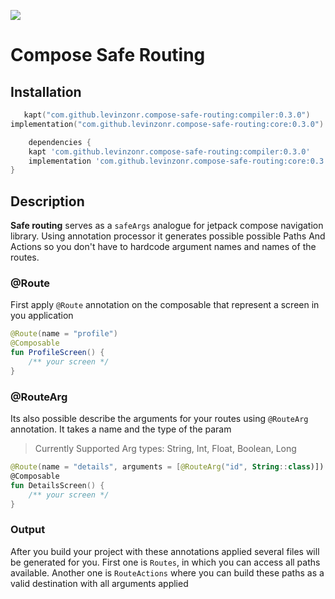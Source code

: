 [![](https://jitpack.io/v/levinzonr/compose-safe-routing.svg)](https://jitpack.io/#levinzonr/compose-safe-routing)

# Compose Safe Routing

## Installation

```kotlin
   kapt("com.github.levinzonr.compose-safe-routing:compiler:0.3.0")
implementation("com.github.levinzonr.compose-safe-routing:core:0.3.0")
```

```groovy
    dependencies {
    kapt 'com.github.levinzonr.compose-safe-routing:compiler:0.3.0'
    implementation 'com.github.levinzonr.compose-safe-routing:core:0.3.0'
}

```

## Description
**Safe routing** serves as a `safeArgs` analogue for jetpack compose navigation library. Using annotation processor
it generates possible possible Paths And Actions so you don't have to hardcode argument names and names of the routes.

### @Route
First apply `@Route` annotation on the composable that represent a screen in you application
```kotlin
@Route(name = "profile")
@Composable
fun ProfileScreen() {
    /** your screen */
}
```

### @RouteArg
Its also possible describe the arguments for your routes using `@RouteArg` annotation. It takes a name and the type of the param

> Currently Supported Arg types: String, Int, Float, Boolean, Long

```kotlin
@Route(name = "details", arguments = [@RouteArg("id", String::class)])
@Composable
fun DetailsScreen() {
    /** your screen */
}
```

### Output
After you build your project with these annotations applied several files will be generated for you. First one is `Routes`, in which you can access all paths available.
Another one is `RouteActions` where you can build these paths as a valid destination with all arguments applied